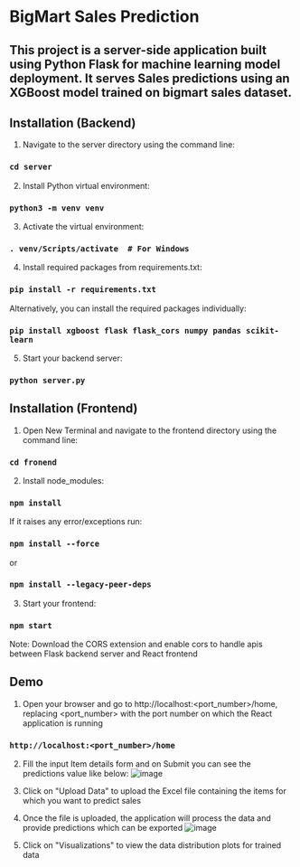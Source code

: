 
# BigMart Sales Prediction

## This project is a server-side application built using Python Flask for machine learning model deployment. It serves Sales predictions using an XGBoost model trained on bigmart sales dataset.

## Installation (Backend)
1. Navigate to the server directory using the command line:
### `cd server`

2. Install Python virtual environment:
### `python3 -m venv venv`

3. Activate the virtual environment:
### `. venv/Scripts/activate  # For Windows`

4. Install required packages from requirements.txt:
### `pip install -r requirements.txt`

Alternatively, you can install the required packages individually:
### `pip install xgboost flask flask_cors numpy pandas scikit-learn`

5. Start your backend server:
### `python server.py`

## Installation (Frontend)
1. Open New Terminal and navigate to the frontend directory using the command line:
### `cd fronend`

2. Install node_modules:
### `npm install`
If it raises any error/exceptions run:
### `npm install --force` 
or
### `npm install --legacy-peer-deps`

3. Start your frontend:
### `npm start`

Note: Download the CORS extension and enable cors to handle apis between Flask backend server and React frontend 

## Demo
1. Open your browser and go to http://localhost:<port_number>/home, replacing <port_number> with the port number on which the React application is running
### `http://localhost:<port_number>/home`

2. Fill the input Item details form and on Submit you can see the predictions value like below:
   ![image](https://github.com/nvishwak03/SalesPrediction/assets/157331939/e2beab13-417f-4269-b487-c6e8704c2a7c)

3. Click on "Upload Data" to upload the Excel file containing the items for which you want to predict sales
4. Once the file is uploaded, the application will process the data and provide predictions which can be exported
   ![image](https://github.com/nvishwak03/SalesPrediction/assets/157331939/36d2419b-46d5-4023-a523-ab53426d52de)
5. Click on "Visualizations" to view the data distribution plots for trained data



